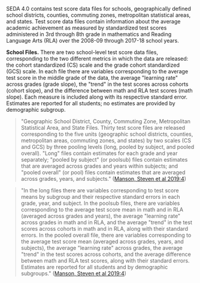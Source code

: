  SEDA 4.0 contains test score data files for schools, geographically defined school districts, counties, commuting zones, metropolitan statistical areas, and states. Test score data files contain information about the average academic achievement as measured by standardized test scores administered in 3rd through 8th grade in mathematics and Reading Language Arts (RLA) over the 2008-09 through 2017-18 school years.
 
 **School Files.** There are two school-level test score data files, corresponding to the two different metrics in which the data are released: the cohort standardized (CS) scale and the grade cohort standardized (GCS) scale. In each file there are variables corresponding to the average test score in the middle grade of the data, the average "learning rate" across grades (grade slope), the "trend" in the test scores across cohorts (cohort slope), and the difference between math and RLA test scores (math slope). Each measure is included along with its respective standard error. Estimates are reported for all students; no estimates are provided by demographic subgroup.
 
 > "Geographic School District, County, Commuting Zone, Metropolitan Statistical Area, and State Files. Thirty test score files are released corresponding to the five units (geographic school districts, counties, metropolitan areas, commuting zones, and states) by two scales (CS and GCS) by three pooling levels (long, pooled by subject, and pooled overall). "Long" files contain estimates for each grade and year separately; "pooled by subject" (or poolsub) files contain estimates that are averaged across grades and years within subjects; and "pooled overall" (or pool) files contain estimates that are averaged across grades, years, and subjects." ([Manson, Steven et al 2019:4](zotero://open-pdf/library/items/Q5HJYYT3?page=4))

> "In the long files there are variables corresponding to test score means by subgroup and their respective standard errors in each grade, year, and subject. In the poolsub files, there are variables corresponding to the average test score mean in math and in RLA (averaged across grades and years), the average "learning rate" across grades in math and in RLA, and the average "trend" in the test scores across cohorts in math and in RLA, along with their standard errors. In the pooled overall file, there are variables corresponding to the average test score mean (averaged across grades, years, and subjects), the average "learning rate" across grades, the average "trend" in the test scores across cohorts, and the average difference between math and RLA test scores, along with their standard errors. Estimates are reported for all students and by demographic subgroups." ([Manson, Steven et al 2019:4](zotero://open-pdf/library/items/Q5HJYYT3?page=4))